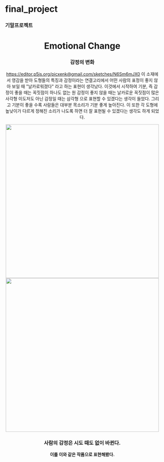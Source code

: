 # final_project
### 기말프로젝트
<div align="center">

# Emotional Change
### 감정의 변화
https://editor.p5js.org/picxenk@gmail.com/sketches/N6Sm6mJX0
이 소재에서 영감을 받아 도형들의 특징과 감정이라는 연결고리에서 어떤 사람의 표정이 좋지 않아 보일 때 "날카로워졌다" 라고 하는 표현이 생각났다.
이것에서 시작하여 기분, 즉 감정이 좋을 때는 꼭짓점이 하나도 없는 원
감정이 좋지 않을 때는 날카로운 꼭짓점이 많은 사각형
이도저도 아닌 감정일 때는 삼각형
으로 표현할 수 있겠다는 생각이 들었다.
그리고 기분이 좋을 수록 사람들은 대부분 목소리가 기분 좋게 높아진다.
이 또한 각 도형에 높낮이가 다르게 정해진 소리가 나도록 하면 더 잘 표현될 수 있겠다는 생각도 하게 되었다.

<img src="https://user-images.githubusercontent.com/115522659/208671320-747297bb-0735-4e48-80f3-02587c35cc8c.png" width="500"> <img src="https://user-images.githubusercontent.com/115522659/208671683-636fb353-a64d-48b1-8677-a05a58ecf0a2.png" width="500">

### 사람의 감정은 시도 때도 없이 바뀐다.
**이를 이와 같은 작품으로 표현해봤다.**

</div>